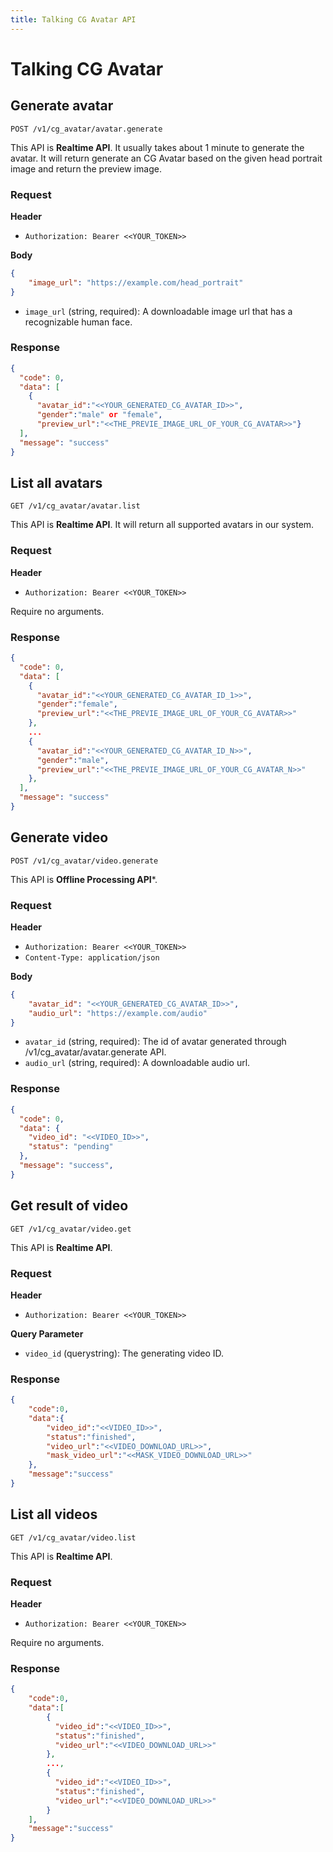 ```yaml
---
title: Talking CG Avatar API
---
```


# Talking CG Avatar

## Generate avatar

```
POST /v1/cg_avatar/avatar.generate
```

This API is **Realtime API**. It usually takes about 1 minute to generate the avatar.
It will return generate an CG Avatar based on the given head portrait image and return the preview image.

### Request

**Header**

- `Authorization: Bearer <<YOUR_TOKEN>>`

**Body**
```json
{
    "image_url": "https://example.com/head_portrait"
}
```

- `image_url` (string, required): A downloadable image url that has a recognizable human face.

### Response

```json
{
  "code": 0,
  "data": [
    {
      "avatar_id":"<<YOUR_GENERATED_CG_AVATAR_ID>>",
      "gender":"male" or "female",
      "preview_url":"<<THE_PREVIE_IMAGE_URL_OF_YOUR_CG_AVATAR>>"}
  ],
  "message": "success"
}
```


## List all avatars

```
GET /v1/cg_avatar/avatar.list
```

This API is **Realtime API**.
It will return all supported avatars in our system.

### Request

**Header**

- `Authorization: Bearer <<YOUR_TOKEN>>`

Require no arguments.

### Response

```json
{
  "code": 0,
  "data": [
    {
      "avatar_id":"<<YOUR_GENERATED_CG_AVATAR_ID_1>>",
      "gender":"female",
      "preview_url":"<<THE_PREVIE_IMAGE_URL_OF_YOUR_CG_AVATAR>>"
    },
    ...
    {
      "avatar_id":"<<YOUR_GENERATED_CG_AVATAR_ID_N>>",
      "gender":"male",
      "preview_url":"<<THE_PREVIE_IMAGE_URL_OF_YOUR_CG_AVATAR_N>>"
    },
  ],
  "message": "success"
}
```


## Generate video

```
POST /v1/cg_avatar/video.generate
```

This API is **Offline Processing API***.

### Request

**Header**

- `Authorization: Bearer <<YOUR_TOKEN>>`
- `Content-Type: application/json`

**Body**
```json
{
    "avatar_id": "<<YOUR_GENERATED_CG_AVATAR_ID>>",
    "audio_url": "https://example.com/audio"
}
```

- `avatar_id` (string, required): The id of avatar generated through /v1/cg_avatar/avatar.generate API.
- `audio_url` (string, required): A downloadable audio url.

### Response

```json
{
  "code": 0,
  "data": {
    "video_id": "<<VIDEO_ID>>",
    "status": "pending"
  },
  "message": "success",
}
```


## Get result of video

```
GET /v1/cg_avatar/video.get
```

This API is **Realtime API**.

### Request

**Header**

- `Authorization: Bearer <<YOUR_TOKEN>>`

**Query Parameter**

- `video_id` (querystring): The generating video ID.


### Response

```json
{
    "code":0,
    "data":{
        "video_id":"<<VIDEO_ID>>",
        "status":"finished",
        "video_url":"<<VIDEO_DOWNLOAD_URL>>",
        "mask_video_url":"<<MASK_VIDEO_DOWNLOAD_URL>>"
    },
    "message":"success"
}

```

## List all videos

```
GET /v1/cg_avatar/video.list
```

This API is **Realtime API**.

### Request

**Header**

- `Authorization: Bearer <<YOUR_TOKEN>>`

Require no arguments.

### Response

```json
{
    "code":0,
    "data":[
        {
          "video_id":"<<VIDEO_ID>>",
          "status":"finished",
          "video_url":"<<VIDEO_DOWNLOAD_URL>>"
        },
        ...,
        {
          "video_id":"<<VIDEO_ID>>",
          "status":"finished",
          "video_url":"<<VIDEO_DOWNLOAD_URL>>"
        }
    ],
    "message":"success"
}

```
